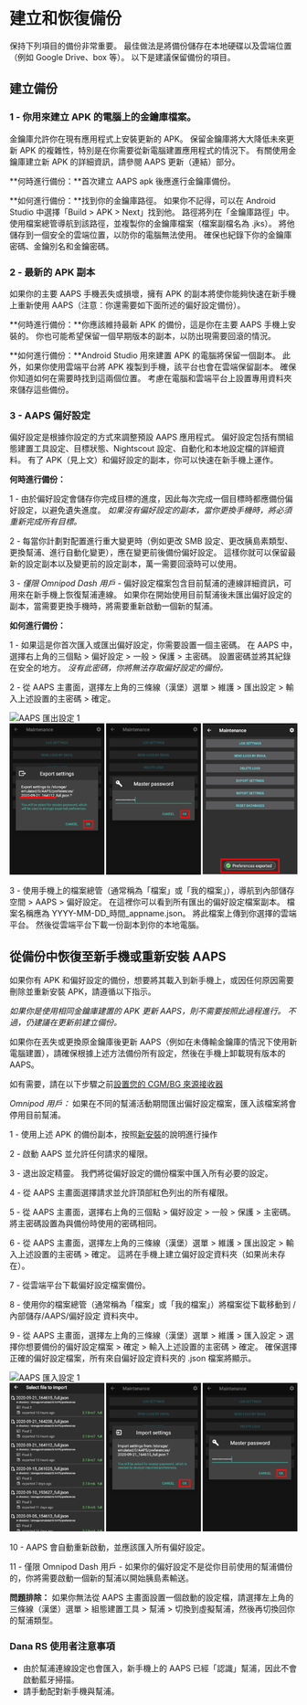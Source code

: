 # 建立和恢復備份

保持下列項目的備份非常重要。 最佳做法是將備份儲存在本地硬碟以及雲端位置（例如 Google Drive、box 等）。 以下是建議保留備份的項目。

## 建立備份

### 1 - 你用來建立 APK 的電腦上的金鑰庫檔案。
金鑰庫允許你在現有應用程式上安裝更新的 APK。 保留金鑰庫將大大降低未來更新 APK 的複雜性，特別是在你需要從新電腦建置應用程式的情況下。 有關使用金鑰庫建立新 APK 的詳細資訊，請參閱 AAPS 更新（連結）部分。

**何時進行備份：**首次建立 AAPS apk 後應進行金鑰庫備份。

**如何進行備份：**找到你的金鑰庫路徑。 如果你不記得，可以在 Android Studio 中選擇「Build > APK > Next」找到他。 路徑將列在「金鑰庫路徑」中。 使用檔案總管導航到該路徑，並複製你的金鑰庫檔案（檔案副檔名為 .jks）。 將他儲存到一個安全的雲端位置，以防你的電腦無法使用。 確保也紀錄下你的金鑰庫密碼、金鑰別名和金鑰密碼。

### 2 - 最新的 APK 副本
如果你的主要 AAPS 手機丟失或損壞，擁有 APK 的副本將使你能夠快速在新手機上重新使用 AAPS（注意：你還需要如下面所述的偏好設定備份）。

**何時進行備份：**你應該維持最新 APK 的備份，這是你在主要 AAPS 手機上安裝的。 你也可能希望保留一個早期版本的副本，以防出現需要回滾的情況。

**如何進行備份：**Android Studio 用來建置 APK 的電腦將保留一個副本。 此外，如果你使用雲端平台將 APK 複製到手機，該平台也會在雲端保留副本。 確保你知道如何在需要時找到這兩個位置。 考慮在電腦和雲端平台上設置專用資料夾來儲存這些備份。

### 3 - AAPS 偏好設定
偏好設定是根據你設定的方式來調整預設 AAPS 應用程式。 偏好設定包括有關組態建置工具設定、目標狀態、Nightscout 設定、自動化和本地設定檔的詳細資料。 有了 APK（見上文）和偏好設定的副本，你可以快速在新手機上運作。

**何時進行備份：**

1 - 由於偏好設定會儲存你完成目標的進度，因此每次完成一個目標時都應備份偏好設定，以避免遺失進度。 _如果沒有偏好設定的副本，當你更換手機時，將必須重新完成所有目標。_

2 - 每當你計劃對配置進行重大變更時（例如更改 SMB 設定、更改胰島素類型、更換幫浦、進行自動化變更），應在變更前後備份偏好設定。 這樣你就可以保留最新的設定副本以及變更前的設定副本，萬一需要回滾時可以使用。

3 - _僅限 Omnipod Dash 用戶_ - 偏好設定檔案包含目前幫浦的連線詳細資訊，可用來在新手機上恢復幫浦連線。 如果你在開始使用目前幫浦後未匯出偏好設定的副本，當需要更換手機時，將需要重新啟動一個新的幫浦。

**如何進行備份：**

1 - 如果這是你首次匯入或匯出偏好設定，你需要設置一個主密碼。 在 AAPS 中，選擇右上角的三個點 > 偏好設定 > 一般 > 保護 > 主密碼。 設置密碼並將其紀錄在安全的地方。 _沒有此密碼，你將無法存取偏好設定的備份。_

2 - 從 AAPS 主畫面，選擇左上角的三條線（漢堡）選單 > 維護 > 匯出設定 > 輸入上述設置的主密碼 > 確定。

![AAPS 匯出設定 1](../images/AAPS_ExportSettings1.png) ![AAPS 匯出設定 2](../images/AAPS_ExportSettings2.png)

3 - 使用手機上的檔案總管（通常稱為「檔案」或「我的檔案」），導航到內部儲存空間 > AAPS > 偏好設定。 在這裡你可以看到所有匯出的偏好設定檔案副本。 檔案名稱應為 YYYY-MM-DD_時間_appname.json。 將此檔案上傳到你選擇的雲端平台。 然後從雲端平台下載一份副本到你的本地電腦。

## 從備份中恢復至新手機或重新安裝 AAPS
如果你有 APK 和偏好設定的備份，想要將其載入到新手機上，或因任何原因需要刪除並重新安裝 APK，請遵循以下指示。

_如果你是使用相同金鑰庫建置的 APK 更新 AAPS，則不需要按照此過程進行。 不過，仍建議在更新前建立備份。_

如果你在丟失或更換原金鑰庫後更新 AAPS（例如在未傳輸金鑰庫的情況下使用新電腦建置），請確保根據上述方法備份所有設定，然後在手機上卸載現有版本的 AAPS。

如有需要，請在以下步驟之前[設置您的 CGM/BG 來源接收器](../Getting-Started/CompatiblesCgms.md)

_Omnipod 用戶：_ 如果在不同的幫浦活動期間匯出偏好設定檔案，匯入該檔案將會停用目前幫浦。

1 - 使用上述 APK 的備份副本，按照[新安裝](../SettingUpAaps/TransferringAndInstallingAaps.md)的說明進行操作

2 - 啟動 AAPS 並允許任何請求的權限。

3 - 退出設定精靈。 我們將從偏好設定的備份檔案中匯入所有必要的設定。

4 - 從 AAPS 主畫面選擇請求並允許頂部紅色列出的所有權限。

5 - 從 AAPS 主畫面，選擇右上角的三個點 > 偏好設定 > 一般 > 保護 > 主密碼。 將主密碼設置為與備份時使用的密碼相同。

6 - 從 AAPS 主畫面，選擇左上角的三條線（漢堡）選單 > 維護 > 匯出設定 > 輸入上述設置的主密碼 > 確定。 這將在手機上建立偏好設定資料夾（如果尚未存在）。

7 - 從雲端平台下載偏好設定檔案備份。

8 - 使用你的檔案總管（通常稱為「檔案」或「我的檔案」）將檔案從下載移動到 /內部儲存/AAPS/偏好設定 資料夾中。

9 - 從 AAPS 主畫面，選擇左上角的三條線（漢堡）選單 > 維護 > 匯入設定 > 選擇你想要備份的偏好設定檔案 > 確定 > 輸入上述設置的主密碼 > 確定。 確保選擇正確的偏好設定檔案，所有來自偏好設定資料夾的 .json 檔案將顯示。

![AAPS 匯入設定 1](../images/AAPS_ImportSettings1.png) ![AAPS 匯入設定 2](../images/AAPS_ImportSettings2.png)

10 - AAPS 會自動重新啟動，並應該匯入所有偏好設定。

11 - 僅限 Omnipod Dash 用戶 - 如果你的偏好設定不是從你目前使用的幫浦備份的，你將需要啟動一個新的幫浦以開始胰島素輸送。

**問題排除：** 如果你無法從 AAPS 主畫面設置一個啟動的設定檔，請選擇左上角的三條線（漢堡）選單 > 組態建置工具 > 幫浦 > 切換到虛擬幫浦，然後再切換回你的幫浦類型。


### Dana RS 使用者注意事項

- 由於幫浦連線設定也會匯入，新手機上的 AAPS 已經「認識」幫浦，因此不會啟動藍牙掃描。
- 請手動配對新手機與幫浦。
